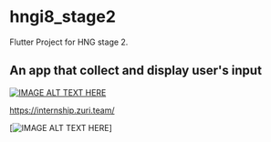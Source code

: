 # hngi8_stage2

Flutter Project for HNG stage 2.

## An app that collect and display user's input

[![IMAGE ALT TEXT HERE](https://internship.zuri.team/static/media/logo.36d2d48a.svg)](https://internship.zuri.team/)

https://internship.zuri.team/

[![IMAGE ALT TEXT HERE](https://j.gifs.com/36640Q.gif)]
